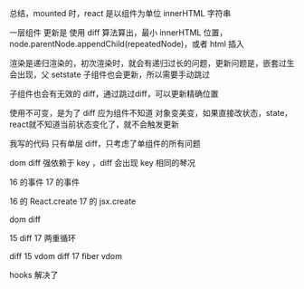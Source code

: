 总结，mounted 时，react 是以组件为单位 innerHTML 字符串

一层组件
更新是 使用 diff 算法算出，最小 innerHTML 位置，node.parentNode.appendChild(repeatedNode)，或者 html 插入

渲染是递归渲染的，初次渲染时，就会有递归过长的问题，更新问题是，嵌套过生会出现，父 setstate 子组件也会更新，所以需要手动跳过

子组件也会有无效的 diff，通过跳过diff，可以更新精确位置

使用不可变，是为了 diff 应为组件不知道 对象变美变，如果直接改状态，state，react就不知道当前状态变化了，就不会触发更新

我写的代码 只有单层 diff，只考虑了单组件的所有问题

dom diff 强依赖于 key ，diff 会出现 key 相同的琴况 

16 的事件
17 的事件

16 的 React.create
17 的 jsx.create

dom diff

15 diff
17 两重循环

diff 15 vdom
diff 17 fiber vdom 

hooks 解决了



